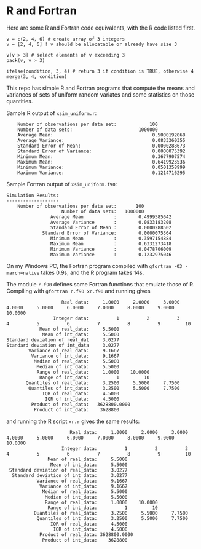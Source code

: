 # R and Fortran

Here are some R and Fortran code equivalents, with the R code listed first.

```
v = c(2, 4, 6) # create array of 3 integers
v = [2, 4, 6] ! v should be allocatable or already have size 3
```

```
v[v > 3] # select elements of v exceeding 3
pack(v, v > 3)
```

```
ifelse(condition, 3, 4) # return 3 if condition is TRUE, otherwise 4
merge(3, 4, condition)
```

This repo has simple R and Fortran programs that compute the means and variances of sets of uniform random variates and
some statistics on those quantities.

Sample R output of `xsim_uniform.r`:

```
    Number of observations per data set:            100
    Number of data sets:                        1000000
    Average Mean:                                    0.5000192068
    Average Variance:                                0.0833360355
    Standard Error of Mean:                          0.0000288673
    Standard Error of Variance:                      0.0000075392
    Minimum Mean:                                    0.3677907574
    Maximum Mean:                                    0.6419923536
    Minimum Variance:                                0.0501358999
    Maximum Variance:                                0.1214716295
```

Sample Fortran output of `xsim_uniform.f90`:

```
Simulation Results:
-------------------
    Number of observations per data set:       100
                    Number of data sets:   1000000
                Average Mean           :        0.4999585642
                Average Variance       :        0.0833183208
                Standard Error of Mean :        0.0000288502
             Standard Error of Variance:        0.0000075364
                Minimum Mean           :        0.3597154884
                Maximum Mean           :        0.6331273418
                Minimum Variance       :        0.0478706009
                Maximum Variance       :        0.1232975046
```
On my Windows PC, the Fortran program compiled with `gfortran -O3 -march=native` takes 0.9s, and the R program takes 14s.

The module `r.f90` defines some Fortran functions that emulate those of R. Compiling with `gfortran r.f90 xr.f90` and running gives

```
                    Real data:     1.0000     2.0000     3.0000     4.0000     5.0000     6.0000     7.0000     8.0000     9.0000    10.0000
                 Integer data:          1          2          3          4          5          6          7          8          9         10
            Mean of real_data:     5.5000
             Mean of int_data:     5.5000
Standard deviation of real_dat     3.0277
Standard deviation of int_data     3.0277
        Variance of real_data:     9.1667
         Variance of int_data:     9.1667
          Median of real_data:     5.5000
           Median of int_data:     5.5000
           Range of real_data:     1.0000    10.0000
            Range of int_data:          1         10
       Quantiles of real_data:     3.2500     5.5000     7.7500
        Quantiles of int_data:     3.2500     5.5000     7.7500
             IQR of real_data:     4.5000
              IQR of int_data:     4.5000
         Product of real_data:   3628800.0000
          Product of int_data:    3628800
```

and running the R script `xr.r` gives the same results:

```
                       Real data:     1.0000     2.0000     3.0000     4.0000     5.0000     6.0000     7.0000     8.0000     9.0000    10.0000 
                    Integer data:          1          2          3          4          5          6          7          8          9         10 
               Mean of real_data:     5.5000 
                Mean of int_data:     5.5000 
 Standard deviation of real_data:     3.0277 
  Standard deviation of int_data:     3.0277 
           Variance of real_data:     9.1667 
            Variance of int_data:     9.1667 
             Median of real_data:     5.5000 
              Median of int_data:     5.5000 
              Range of real_data:     1.0000    10.0000 
               Range of int_data:          1         10 
          Quantiles of real_data:     3.2500     5.5000     7.7500 
           Quantiles of int_data:     3.2500     5.5000     7.7500 
                IQR of real_data:     4.5000 
                 IQR of int_data:     4.5000 
            Product of real_data: 3628800.0000 
             Product of int_data:    3628800
```



